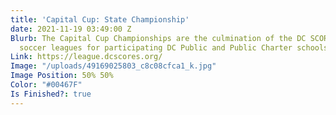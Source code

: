 ```yaml
---
title: 'Capital Cup: State Championship'
date: 2021-11-19 03:49:00 Z
Blurb: The Capital Cup Championships are the culmination of the DC SCORES Middle School
  soccer leagues for participating DC Public and Public Charter schools.
Link: https://league.dcscores.org/
Image: "/uploads/49169025803_c8c08cfca1_k.jpg"
Image Position: 50% 50%
Color: "#00467F"
Is Finished?: true
---
```


